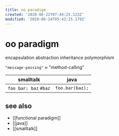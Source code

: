 ```yaml
---
title: oo paradigm
created: '2020-06-22T07:44:25.123Z'
modified: '2020-06-24T05:42:25.179Z'
---
```


# oo paradigm

encapsulation
abstraction
inheritance
polymorphism

`"message-passing"` ≈ "method-calling"

smalltalk | java
--|--
`foo bar: baz` `#baz` | `foo.bar(baz);`


## see also
- [[functional paradigm]]
- [[java]]
- [[smalltalk]]
